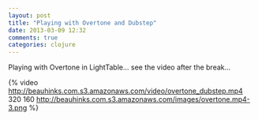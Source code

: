 ```yaml
---
layout: post
title: "Playing with Overtone and Dubstep"
date: 2013-03-09 12:32
comments: true
categories: clojure
---
```


Playing with Overtone in LightTable... see the video after the break...
<!-- more -->
{% video http://beauhinks.com.s3.amazonaws.com/video/overtone_dubstep.mp4 320 160 http://beauhinks.com.s3.amazonaws.com/images/overtone.mp4-3.png %}